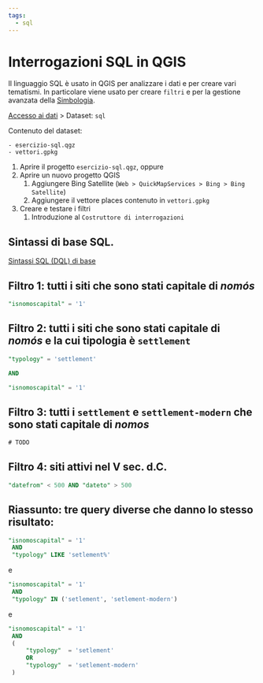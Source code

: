 ```yaml
---
tags:
  - sql
---
```

# Interrogazioni SQL in QGIS

Il linguaggio SQL è usato in QGIS per analizzare i dati e per creare vari tematismi. In particolare viene usato per creare `filtri` e per la gestione avanzata della [Simbologia](Simbologia.md).

[Accesso ai dati](Accesso%20ai%20dati.md) > Dataset: `sql`

Contenuto del dataset:
```
- esercizio-sql.qgz
- vettori.gpkg
```

1. Aprire il progetto `esercizio-sql.qgz`, oppure
2. Aprire un nuovo progetto QGIS
	1. Aggiungere Bing Satellite (`Web > QuickMapServices > Bing > Bing Satellite`)
	2. Aggiungere il vettore places contenuto in `vettori.gpkg`
3. Creare e testare i  filtri
	1. Introduzione al `Costruttore di interrogazioni`

## Sintassi di base SQL.
[Sintassi SQL (DQL) di base](Sintassi%20SQL%20(DQL)%20di%20base.md)


## Filtro 1: tutti i siti che sono stati capitale di _nomós_
```sql
"isnomoscapital" = '1'
```

## Filtro 2: tutti i siti che sono stati capitale di _nomós_ e la cui tipologia è `settlement`
```sql
"typology" = 'settlement'

AND

"isnomoscapital" = '1'
```

## Filtro 3: tutti i `settlement` e `settlement-modern` che sono stati capitale di _nomos_ 
```sql
# TODO
```

## Filtro 4: siti attivi  nel V sec. d.C.
```sql
"datefrom" < 500 AND "dateto" > 500
```


## Riassunto: tre query diverse che danno lo stesso risultato:
```sql
"isnomoscapital" = '1'
 AND 
 "typology" LIKE 'setlement%'
```

e

```sql
"isnomoscapital" = '1'
 AND 
 "typology" IN ('setlement', 'setlement-modern')
```

e

```sql
"isnomoscapital" = '1'
 AND 
 (
	 "typology"  = 'setlement'
	 OR
	 "typology"  = 'setlement-modern'
 )
```

